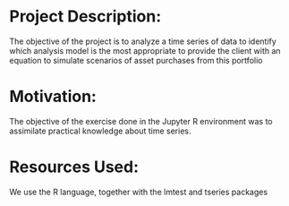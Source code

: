 # Project Description:
The objective of the project is to analyze a time series of data to identify which analysis model is the most appropriate to provide the client with an equation to simulate scenarios of asset purchases from this portfolio

# Motivation:
The objective of the exercise done in the Jupyter R environment was to assimilate practical knowledge about time series.
# Resources Used:
We use the R language, together with the lmtest and tseries packages

